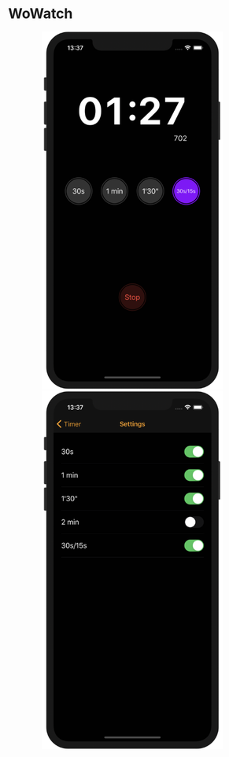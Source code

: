 WoWatch
=======

<p align="center">
<a href="#" target="_blank">
<img src="demo/Timer.png" alt="WoWatch Timer" width="367">
</a>
<a href="#" target="_blank">
<img src="demo/Settings.png" alt="WoWatch Settings" width="367">
</a>
</p>
